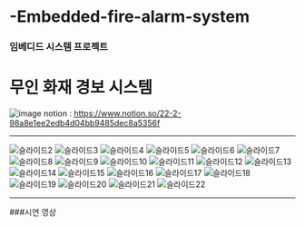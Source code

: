# -Embedded-fire-alarm-system

### 임베디드 시스템 프로젝트

# 무인 화재 경보 시스템

![image](https://user-images.githubusercontent.com/90320005/209314241-e1b6aff7-2d40-4272-8f34-b791bafbce57.png)
notion : https://www.notion.so/22-2-98a8e1ee2edb4d04bb9485dec8a5356f

- - -

![슬라이드2](https://user-images.githubusercontent.com/90320005/209313580-ec9ac35b-34a0-4d74-b695-6b6bae8e9f55.PNG)
![슬라이드3](https://user-images.githubusercontent.com/90320005/209313582-acd9ef59-1a84-46b3-b5f1-383155638ae6.PNG)
![슬라이드4](https://user-images.githubusercontent.com/90320005/209313585-77a2145e-bfeb-48c2-960d-e143a100fe82.PNG)
![슬라이드5](https://user-images.githubusercontent.com/90320005/209313588-65ceb70e-0fa5-44b8-84ae-960bbe2f9f11.PNG)
![슬라이드6](https://user-images.githubusercontent.com/90320005/209313590-278c4f34-3625-478e-b7ad-6aedd1460e3a.PNG)
![슬라이드7](https://user-images.githubusercontent.com/90320005/209313597-c0c40c2a-1ecf-418e-bb1b-6a7435938290.PNG)
![슬라이드8](https://user-images.githubusercontent.com/90320005/209313602-681edfd3-6e1c-42e7-9604-6567b312ff8f.PNG)
![슬라이드9](https://user-images.githubusercontent.com/90320005/209313604-30ecc726-5434-4c1b-bf69-023c822bfa48.PNG)
![슬라이드10](https://user-images.githubusercontent.com/90320005/209313608-341849f7-30ec-4d77-a0dc-4c02f2688d9a.PNG)
![슬라이드11](https://user-images.githubusercontent.com/90320005/209313615-ad889b60-9dfb-435c-b5c9-e0220072ce90.PNG)
![슬라이드12](https://user-images.githubusercontent.com/90320005/209313620-9b20d304-a2df-4d13-aae1-23496cf83bca.PNG)
![슬라이드13](https://user-images.githubusercontent.com/90320005/209313626-eb017ed2-485d-4a47-b4fb-244c48b80e2b.PNG)
![슬라이드14](https://user-images.githubusercontent.com/90320005/209313630-a23f208b-1736-4d61-a674-4e14b1a44af9.PNG)
![슬라이드15](https://user-images.githubusercontent.com/90320005/209313634-147c634f-6484-4605-9f16-843315748df1.PNG)
![슬라이드16](https://user-images.githubusercontent.com/90320005/209313636-002ecf58-5d92-47d4-ac80-f9cac084411e.PNG)
![슬라이드17](https://user-images.githubusercontent.com/90320005/209313639-ff812fdf-1115-4241-9d5a-d4cf49b1bed2.PNG)
![슬라이드18](https://user-images.githubusercontent.com/90320005/209313566-9a9f6685-651b-4474-b0e0-0b5a17be38a4.PNG)
![슬라이드19](https://user-images.githubusercontent.com/90320005/209313568-a31797fe-a313-431f-b6df-26ddcce77241.PNG)
![슬라이드20](https://user-images.githubusercontent.com/90320005/209313570-3a2a5185-6144-4790-89af-99a4a4d4c328.PNG)
![슬라이드21](https://user-images.githubusercontent.com/90320005/209313571-8686c252-087b-4af4-85e4-9fde1abcb9ec.PNG)
![슬라이드22](https://user-images.githubusercontent.com/90320005/209313577-9c12f37d-cc7c-44f5-a8d7-a51ec182ea78.PNG)

- - -

###시연 영상
